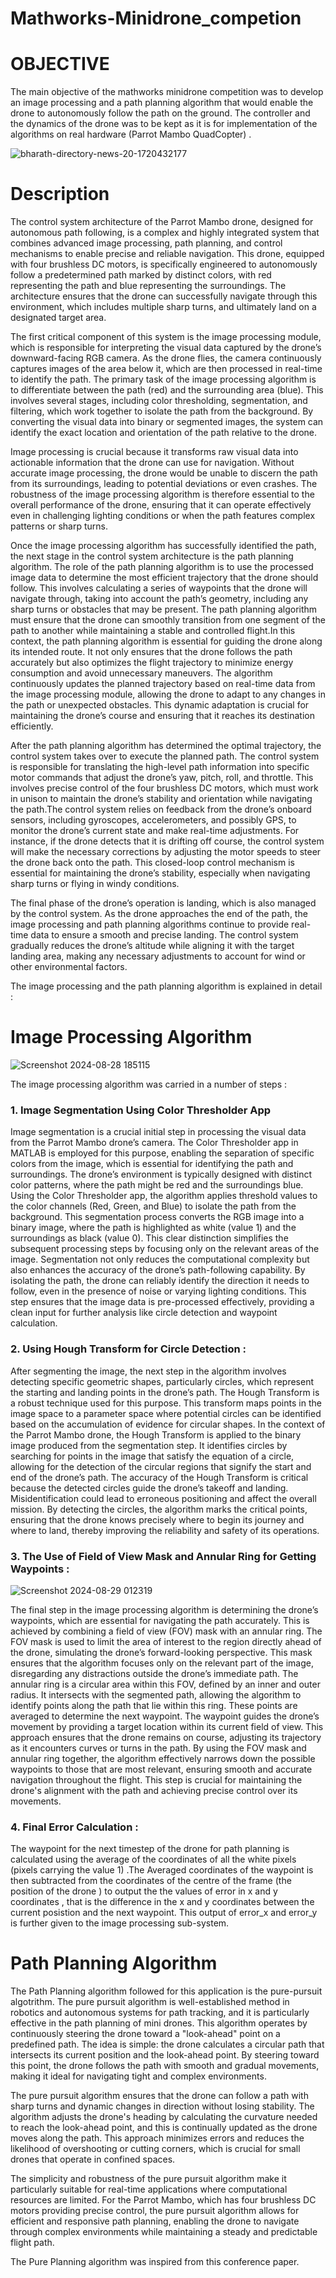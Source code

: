 # Mathworks-Minidrone_competion

# OBJECTIVE 

The main objective of the mathworks minidrone competition was to develop an image processing and a path planning algorithm that would enable the drone to autonomously follow the path on the ground. The controller and the dynamics of the drone was to be kept as it is for implementation of the algorithms on real hardware (Parrot Mambo QuadCopter) . 

![bharath-directory-news-20-1720432177](https://github.com/user-attachments/assets/cc15a78f-259f-4b11-bd5d-6fc8ed35a520)

# Description 

The control system architecture of the Parrot Mambo drone, designed for autonomous path following, is a complex and highly integrated system that combines advanced image processing, path planning, and control mechanisms to enable precise and reliable navigation. This drone, equipped with four brushless DC motors, is specifically engineered to autonomously follow a predetermined path marked by distinct colors, with red representing the path and blue representing the surroundings. The architecture ensures that the drone can successfully navigate through this environment, which includes multiple sharp turns, and ultimately land on a designated target area.

The first critical component of this system is the image processing module, which is responsible for interpreting the visual data captured by the drone’s downward-facing RGB camera. As the drone flies, the camera continuously captures images of the area below it, which are then processed in real-time to identify the path. The primary task of the image processing algorithm is to differentiate between the path (red) and the surrounding area (blue). This involves several stages, including color thresholding, segmentation, and filtering, which work together to isolate the path from the background. By converting the visual data into binary or segmented images, the system can identify the exact location and orientation of the path relative to the drone.

Image processing is crucial because it transforms raw visual data into actionable information that the drone can use for navigation. Without accurate image processing, the drone would be unable to discern the path from its surroundings, leading to potential deviations or even crashes. The robustness of the image processing algorithm is therefore essential to the overall performance of the drone, ensuring that it can operate effectively even in challenging lighting conditions or when the path features complex patterns or sharp turns.

Once the image processing algorithm has successfully identified the path, the next stage in the control system architecture is the path planning algorithm. The role of the path planning algorithm is to use the processed image data to determine the most efficient trajectory that the drone should follow. This involves calculating a series of waypoints that the drone will navigate through, taking into account the path’s geometry, including any sharp turns or obstacles that may be present. The path planning algorithm must ensure that the drone can smoothly transition from one segment of the path to another while maintaining a stable and controlled flight.In this context, the path planning algorithm is essential for guiding the drone along its intended route. It not only ensures that the drone follows the path accurately but also optimizes the flight trajectory to minimize energy consumption and avoid unnecessary maneuvers. The algorithm continuously updates the planned trajectory based on real-time data from the image processing module, allowing the drone to adapt to any changes in the path or unexpected obstacles. This dynamic adaptation is crucial for maintaining the drone’s course and ensuring that it reaches its destination efficiently.

After the path planning algorithm has determined the optimal trajectory, the control system takes over to execute the planned path. The control system is responsible for translating the high-level path information into specific motor commands that adjust the drone’s yaw, pitch, roll, and throttle. This involves precise control of the four brushless DC motors, which must work in unison to maintain the drone’s stability and orientation while navigating the path.The control system relies on feedback from the drone’s onboard sensors, including gyroscopes, accelerometers, and possibly GPS, to monitor the drone’s current state and make real-time adjustments. For instance, if the drone detects that it is drifting off course, the control system will make the necessary corrections by adjusting the motor speeds to steer the drone back onto the path. This closed-loop control mechanism is essential for maintaining the drone’s stability, especially when navigating sharp turns or flying in windy conditions.

The final phase of the drone’s operation is landing, which is also managed by the control system. As the drone approaches the end of the path, the image processing and path planning algorithms continue to provide real-time data to ensure a smooth and precise landing. The control system gradually reduces the drone’s altitude while aligning it with the target landing area, making any necessary adjustments to account for wind or other environmental factors.


The image processing and the path planning algorithm is explained in detail : 

# Image Processing Algorithm 
![Screenshot 2024-08-28 185115](https://github.com/user-attachments/assets/51d18626-7d74-487c-8e90-d8a2cc480730)

The image processing algorithm was carried in a number of steps : 
### 1. Image Segmentation Using Color Thresholder App

Image segmentation is a crucial initial step in processing the visual data from the Parrot Mambo drone’s camera. The Color Thresholder app in MATLAB is employed for this purpose, enabling the separation of specific colors from the image, which is essential for identifying the path and surroundings. The drone’s environment is typically designed with distinct color patterns, where the path might be red and the surroundings blue. Using the Color Thresholder app, the algorithm applies threshold values to the color channels (Red, Green, and Blue) to isolate the path from the background. This segmentation process converts the RGB image into a binary image, where the path is highlighted as white (value 1) and the surroundings as black (value 0). This clear distinction simplifies the subsequent processing steps by focusing only on the relevant areas of the image. Segmentation not only reduces the computational complexity but also enhances the accuracy of the drone’s path-following capability. By isolating the path, the drone can reliably identify the direction it needs to follow, even in the presence of noise or varying lighting conditions. This step ensures that the image data is pre-processed effectively, providing a clean input for further analysis like circle detection and waypoint calculation.

### 2. Using Hough Transform for Circle Detection :

After segmenting the image, the next step in the algorithm involves detecting specific geometric shapes, particularly circles, which represent the starting and landing points in the drone’s path. The Hough Transform is a robust technique used for this purpose. This transform maps points in the image space to a parameter space where potential circles can be identified based on the accumulation of evidence for circular shapes. In the context of the Parrot Mambo drone, the Hough Transform is applied to the binary image produced from the segmentation step. It identifies circles by searching for points in the image that satisfy the equation of a circle, allowing for the detection of the circular regions that signify the start and end of the drone’s path. The accuracy of the Hough Transform is critical because the detected circles guide the drone’s takeoff and landing. Misidentification could lead to erroneous positioning and affect the overall mission. By detecting the circles, the algorithm marks the critical points, ensuring that the drone knows precisely where to begin its journey and where to land, thereby improving the reliability and safety of its operations.

### 3. The Use of Field of View Mask and Annular Ring for Getting Waypoints : 
![Screenshot 2024-08-29 012319](https://github.com/user-attachments/assets/85565d44-250a-4583-a89a-fc894e43f97b)

The final step in the image processing algorithm is determining the drone’s waypoints, which are essential for navigating the path accurately. This is achieved by combining a field of view (FOV) mask with an annular ring. The FOV mask is used to limit the area of interest to the region directly ahead of the drone, simulating the drone’s forward-looking perspective. This mask ensures that the algorithm focuses only on the relevant part of the image, disregarding any distractions outside the drone’s immediate path. The annular ring is a circular area within this FOV, defined by an inner and outer radius. It intersects with the segmented path, allowing the algorithm to identify points along the path that lie within this ring. These points are averaged to determine the next waypoint. The waypoint guides the drone’s movement by providing a target location within its current field of view. This approach ensures that the drone remains on course, adjusting its trajectory as it encounters curves or turns in the path. By using the FOV mask and annular ring together, the algorithm effectively narrows down the possible waypoints to those that are most relevant, ensuring smooth and accurate navigation throughout the flight. This step is crucial for maintaining the drone's alignment with the path and achieving precise control over its movements.


### 4. Final Error Calculation :
The waypoint for the next timestep of the drone for path planning is calculated using the average of the coordinates of all the white pixels (pixels carrying the value 1) .The Averaged coordinates of the waypoint is then subtracted from the coordinates of the centre of the frame (the position of the drone ) to output the the values of error in x and y coordinates , that is the difference in the x and y coordinates between the current posistion and the next waypoint. This output of error_x and error_y is further given to the image processing sub-system. 

# Path Planning Algorithm 

The Path Planning algorithm followed for this application is the pure-pursuit algotrithm. The pure pursuit algorithm is well-established method in robotics and autonomous systems for path tracking, and it is particularly effective in the path planning of mini drones. This algorithm operates by continuously steering the drone toward a "look-ahead" point on a predefined path. The idea is simple: the drone calculates a circular path that intersects its current position and the look-ahead point. By steering toward this point, the drone follows the path with smooth and gradual movements, making it ideal for navigating tight and complex environments. 

The pure pursuit algorithm ensures that the drone can follow a path with sharp turns and dynamic changes in direction without losing stability. The algorithm adjusts the drone's heading by calculating the curvature needed to reach the look-ahead point, and this is continually updated as the drone moves along the path. This approach minimizes errors and reduces the likelihood of overshooting or cutting corners, which is crucial for small drones that operate in confined spaces. 

The simplicity and robustness of the pure pursuit algorithm make it particularly suitable for real-time applications where computational resources are limited. For the Parrot Mambo, which has four brushless DC motors providing precise control, the pure pursuit algorithm allows for efficient and responsive path planning, enabling the drone to navigate through complex environments while maintaining a steady and predictable flight path.

The Pure Planning algorithm was inspired from this conference paper. 





 
